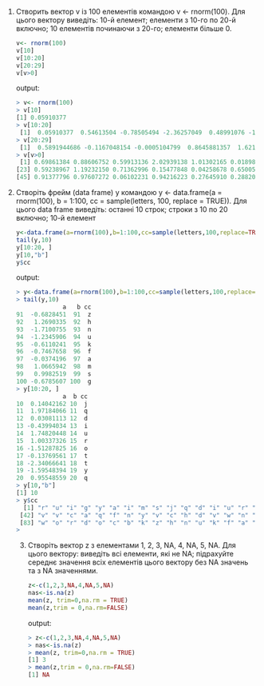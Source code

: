 1. Створить вектор v із 100 елементів командою v <- rnorm(100). Для цього вектору виведіть: 10-й елемент; елементи з 10-го по 20-й включно; 10 елементів починаючи з 20-го; елементи більше 0.

   ```R
   v<- rnorm(100)
   v[10]
   v[10:20]
   v[20:29]
   v[v>0]
   ```

   output:

   ```R
   > v<- rnorm(100)
   > v[10]
   [1] 0.05910377
   > v[10:20]
    [1]  0.05910377  0.54613504 -0.78505494 -2.36257049  0.48991076 -1.61142386 -0.40837407 -0.35469114 -0.13839152  0.54763425  0.58919447
   > v[20:29]
    [1]  0.5891944686 -0.1167048154 -0.0005104799  0.8645881357  1.6210862806  0.8797654224  0.1067692156 -0.0122636742  0.3749311715 -0.5121382632
   > v[v>0]
    [1] 0.69861384 0.88606752 0.59913136 2.02939138 1.01302165 0.01898057 0.79497172 0.64967519 0.05910377 0.54613504 0.48991076 0.54763425 0.58919447 0.86458814 1.62108628 0.87976542 0.10676922 0.37493117 1.25063477 0.94784765 1.89949272 1.33032140
   [23] 0.59238967 1.19232150 0.71362996 0.15477848 0.04258678 0.65005127 0.40693063 0.06346098 0.34555152 0.19210184 0.94018160 0.62444306 0.27509163 0.33685572 0.34622150 0.30419412 1.20719103 1.02889957 0.26599161 0.15725311 0.88390348 3.24170417
   [45] 0.91377796 0.97607272 0.06102231 0.94216223 0.27645910 0.28820566 1.02327867 2.63336502 0.22439632 0.62720627 0.25347907 0.04539270 0.99377808 0.19200419
   ```

2. Створіть фрейм (data frame) y командою y <- data.frame(a = rnorm(100), b = 1:100, cc = sample(letters, 100, replace = TRUE)). Для цього data frame виведіть: останні 10 строк; строки з 10 по 20 включно; 10-й елемент

   ```R
   y<-data.frame(a=rnorm(100),b=1:100,cc=sample(letters,100,replace=TRUE))
   tail(y,10)
   y[10:20, ]
   y[10,"b"]
   y$cc
   ```

   output:

   ```R
   > y<-data.frame(a=rnorm(100),b=1:100,cc=sample(letters,100,replace=TRUE))
   > tail(y,10)
                a   b cc
   91  -0.6828451  91  z
   92   1.2690335  92  h
   93  -1.7100755  93  n
   94  -1.2345906  94  u
   95  -0.6110241  95  k
   96  -0.7467658  96  f
   97  -0.0374196  97  a
   98   1.0665942  98  m
   99   0.9982519  99  s
   100 -0.6785607 100  g
   > y[10:20, ]
                a  b cc
   10  0.14042162 10  j
   11  1.97184066 11  q
   12  0.03081113 12  d
   13 -0.43994034 13  i
   14  1.74820448 14  u
   15  1.00337326 15  r
   16 -1.51287825 16  o
   17 -0.13769561 17  t
   18 -2.34066641 18  t
   19 -1.59548394 19  y
   20  0.95548559 20  q
   > y[10,"b"]
   [1] 10
   > y$cc
     [1] "r" "u" "i" "g" "y" "a" "i" "m" "s" "j" "q" "d" "i" "u" "r" "o" "t" "t" "y" "q" "w" "v" "g" "c" "y" "z" "t" "k" "k" "g" "d" "z" "d" "p" "d" "u" "h" "l" "t" "f" "j"
    [42] "v" "v" "c" "a" "q" "f" "n" "y" "v" "c" "h" "d" "v" "w" "n" "v" "n" "c" "w" "w" "d" "h" "z" "e" "e" "j" "a" "q" "l" "h" "a" "i" "g" "l" "d" "n" "j" "i" "p" "h" "x"
    [83] "w" "o" "r" "d" "o" "c" "b" "k" "z" "h" "n" "u" "k" "f" "a" "m" "s" "g"
   > 
   ```

   3. Створіть вектор z з елементами 1, 2, 3, NA, 4, NA, 5, NA. Для цього вектору: виведіть всі елементи, які не NA; підрахуйте середнє значення всіх елементів цього вектору без NA значень та з NA значеннями.

      ```R
      z<-c(1,2,3,NA,4,NA,5,NA)
      nas<-is.na(z)
      mean(z, trim=0,na.rm = TRUE)
      mean(z,trim = 0,na.rm=FALSE)
      ```

      output:

      ```R
      > z<-c(1,2,3,NA,4,NA,5,NA)
      > nas<-is.na(z)
      > mean(z, trim=0,na.rm = TRUE)
      [1] 3
      > mean(z,trim = 0,na.rm=FALSE)
      [1] NA
      ```

      

